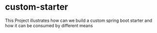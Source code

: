 # custom-starter
This Project illustrates how can we build a custom spring boot starter and how it can be consumed by different means
